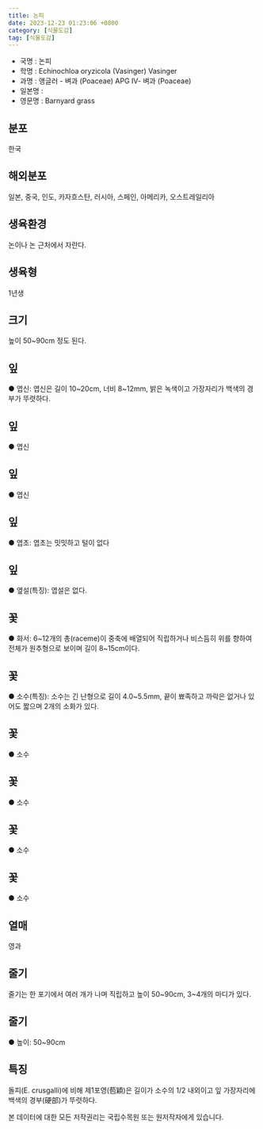 ```yaml
---
title: 논피
date: 2023-12-23 01:23:06 +0800
category: [식물도감]
tag: [식물도감]
---
```




- 국명 : 논피
- 학명 : Echinochloa oryzicola (Vasinger) Vasinger
- 과명 : 앵글러 - 벼과 (Poaceae) APG Ⅳ- 벼과 (Poaceae)
- 일본명 : 
- 영문명 : Barnyard grass


## 분포
한국
## 해외분포
일본, 중국, 인도, 카자흐스탄, 러시아, 스페인, 아메리카, 오스트레일리아
## 생육환경
논이나 논 근처에서 자란다.
## 생육형
1년생
## 크기
높이 50~90cm 정도 된다.
## 잎
● 엽신: 엽신은 길이 10~20cm, 너비 8~12mm, 밝은 녹색이고 가장자리가 백색의 경부가 뚜렷하다.
## 잎
● 엽신
## 잎
● 엽신
## 잎
● 엽초: 엽초는 밋밋하고 털이 없다
## 잎
● 옆설(특징): 엽설은 없다.
## 꽃
● 화서: 6~12개의 총(raceme)이 중축에 배열되어 직립하거나 비스듬히 위를 향하여 전체가 원추형으로 보이며 길이 8~15cm이다.
## 꽃
● 소수(특징): 소수는 긴 난형으로 길이 4.0~5.5mm, 끝이 뾰족하고 까락은 없거나 있어도 짧으며 2개의 소화가 있다.
## 꽃
● 소수
## 꽃
● 소수
## 꽃
● 소수
## 꽃
● 소수
## 열매
영과
## 줄기
줄기는 한 포기에서 여러 개가 나며 직립하고 높이 50~90cm, 3~4개의 마디가 있다.
## 줄기
● 높이: 50~90cm
## 특징
돌피(E. crusgalli)에 비해 제1포영(苞穎)은 길이가 소수의 1/2 내외이고 잎 가장자리에 백색의 경부(硬部)가 뚜렷하다.






본 데이터에 대한 모든 저작권리는 국립수목원 또는 원저작자에게 있습니다.
